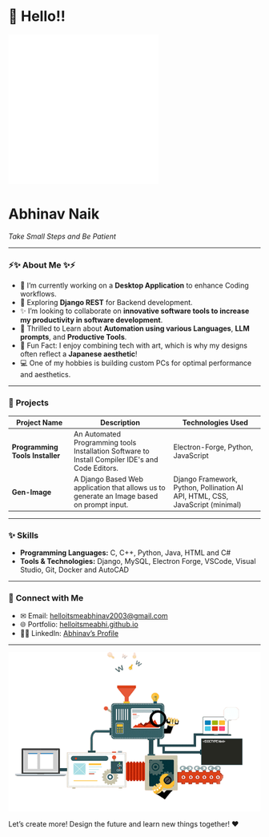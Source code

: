 # 👋 Hello!!
![Banner](./code.gif)
# **Abhinav Naik**  
_Take Small Steps and Be Patient_

---

### ⚡✨ **About Me** ✨⚡

- 🔧 I’m currently working on a **Desktop Application** to enhance Coding workflows.
- 🌱 Exploring **Django REST** for Backend development.
- ✨ I’m looking to collaborate on **innovative software tools to increase my productivity in software development**.
- 📝 Thrilled to Learn about **Automation using various Languages**, **LLM prompts**, and **Productive Tools**.
- 🚀 Fun Fact: I enjoy combining tech with art, which is why my designs often reflect a **Japanese aesthetic**!
- 💻 One of my hobbies is building custom PCs for optimal performance and aesthetics.

---

### 🔄 **Projects**

| Project Name                   | Description                                                                                   | Technologies Used                |
|--------------------------------|-----------------------------------------------------------------------------------------------|-----------------------------------|
| **Programming Tools Installer**| An Automated Programming tools Installation Software to Install Compiler IDE's and Code Editors.| Electron-Forge, Python, JavaScript |
| **Gen-Image** | A Django Based Web application that allows us to generate an Image based on prompt input.     | Django Framework, Python, Pollination AI API, HTML, CSS, JavaScript (minimal) |

---

### ✨ **Skills**

- **Programming Languages:** C, C++, Python, Java, HTML and C#
- **Tools & Technologies:** Django, MySQL, Electron Forge, VSCode, Visual Studio, Git, Docker and AutoCAD

---

### 📢 **Connect with Me**

- ✉ Email: [helloitsmeabhinav2003@gmail.com](mailto:helloitsmeabhinav2003@gmail.com)
- 🌐 Portfolio: [helloitsmeabhi.github.io](https://github.com/helloitsmeabhi)
- 👨‍💻 LinkedIn: [Abhinav’s Profile](https://www.linkedin.com/in/abhinav-naik-6520592b4/)

---

![Backend](./backend.gif)

Let’s create more! Design the future and learn new things together! ❤️
